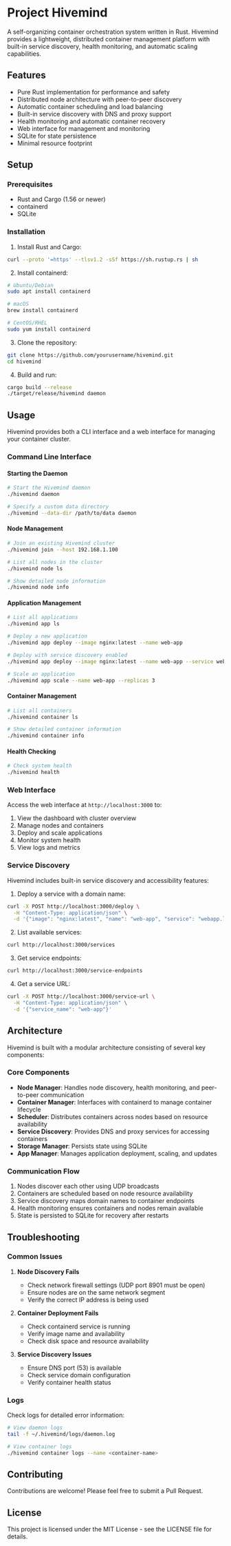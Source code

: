 # Project Hivemind

A self-organizing container orchestration system written in Rust. Hivemind provides a lightweight, distributed container management platform with built-in service discovery, health monitoring, and automatic scaling capabilities.

## Features

- Pure Rust implementation for performance and safety
- Distributed node architecture with peer-to-peer discovery
- Automatic container scheduling and load balancing
- Built-in service discovery with DNS and proxy support
- Health monitoring and automatic container recovery
- Web interface for management and monitoring
- SQLite for state persistence
- Minimal resource footprint

## Setup

### Prerequisites

- Rust and Cargo (1.56 or newer)
- containerd
- SQLite

### Installation

1. Install Rust and Cargo:
```bash
curl --proto '=https' --tlsv1.2 -sSf https://sh.rustup.rs | sh
```

2. Install containerd:
```bash
# Ubuntu/Debian
sudo apt install containerd

# macOS
brew install containerd

# CentOS/RHEL
sudo yum install containerd
```

3. Clone the repository:
```bash
git clone https://github.com/yourusername/hivemind.git
cd hivemind
```

4. Build and run:
```bash
cargo build --release
./target/release/hivemind daemon
```

## Usage

Hivemind provides both a CLI interface and a web interface for managing your container cluster.

### Command Line Interface

#### Starting the Daemon

```bash
# Start the Hivemind daemon
./hivemind daemon

# Specify a custom data directory
./hivemind --data-dir /path/to/data daemon
```

#### Node Management

```bash
# Join an existing Hivemind cluster
./hivemind join --host 192.168.1.100

# List all nodes in the cluster
./hivemind node ls

# Show detailed node information
./hivemind node info
```

#### Application Management

```bash
# List all applications
./hivemind app ls

# Deploy a new application
./hivemind app deploy --image nginx:latest --name web-app

# Deploy with service discovery enabled
./hivemind app deploy --image nginx:latest --name web-app --service webapp.local

# Scale an application
./hivemind app scale --name web-app --replicas 3
```

#### Container Management

```bash
# List all containers
./hivemind container ls

# Show detailed container information
./hivemind container info
```

#### Health Checking

```bash
# Check system health
./hivemind health
```

### Web Interface

Access the web interface at `http://localhost:3000` to:

1. View the dashboard with cluster overview
2. Manage nodes and containers
3. Deploy and scale applications
4. Monitor system health
5. View logs and metrics

### Service Discovery

Hivemind includes built-in service discovery and accessibility features:

1. Deploy a service with a domain name:
```bash
curl -X POST http://localhost:3000/deploy \
  -H "Content-Type: application/json" \
  -d '{"image": "nginx:latest", "name": "web-app", "service": "webapp.local"}'
```

2. List available services:
```bash
curl http://localhost:3000/services
```

3. Get service endpoints:
```bash
curl http://localhost:3000/service-endpoints
```

4. Get a service URL:
```bash
curl -X POST http://localhost:3000/service-url \
  -H "Content-Type: application/json" \
  -d '{"service_name": "web-app"}'
```

## Architecture

Hivemind is built with a modular architecture consisting of several key components:

### Core Components

- **Node Manager**: Handles node discovery, health monitoring, and peer-to-peer communication
- **Container Manager**: Interfaces with containerd to manage container lifecycle
- **Scheduler**: Distributes containers across nodes based on resource availability
- **Service Discovery**: Provides DNS and proxy services for accessing containers
- **Storage Manager**: Persists state using SQLite
- **App Manager**: Manages application deployment, scaling, and updates

### Communication Flow

1. Nodes discover each other using UDP broadcasts
2. Containers are scheduled based on node resource availability
3. Service discovery maps domain names to container endpoints
4. Health monitoring ensures containers and nodes remain available
5. State is persisted to SQLite for recovery after restarts

## Troubleshooting

### Common Issues

1. **Node Discovery Fails**
   - Check network firewall settings (UDP port 8901 must be open)
   - Ensure nodes are on the same network segment
   - Verify the correct IP address is being used

2. **Container Deployment Fails**
   - Check containerd service is running
   - Verify image name and availability
   - Check disk space and resource availability

3. **Service Discovery Issues**
   - Ensure DNS port (53) is available
   - Check service domain configuration
   - Verify container health status

### Logs

Check logs for detailed error information:

```bash
# View daemon logs
tail -f ~/.hivemind/logs/daemon.log

# View container logs
./hivemind container logs --name <container-name>
```

## Contributing

Contributions are welcome! Please feel free to submit a Pull Request.

## License

This project is licensed under the MIT License - see the LICENSE file for details.